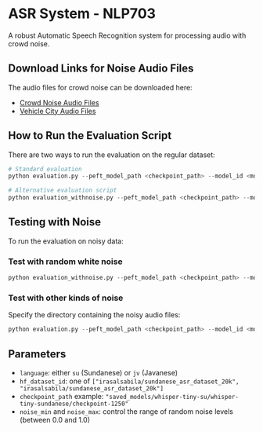 # ASR System - NLP703

A robust Automatic Speech Recognition system for processing audio with crowd noise.

## Download Links for Noise Audio Files

The audio files for crowd noise can be downloaded here:

- [Crowd Noise Audio Files](https://mbzuaiac-my.sharepoint.com/:f:/g/personal/muhammad_airlangga_mbzuai_ac_ae/Ej6C5Ygugp9IgLINY3gJXLQBwiZ-GPIBvh2LFf6TKhViAA?e=IVlFBg)
- [Vehicle City Audio Files]()


## How to Run the Evaluation Script

There are two ways to run the evaluation on the regular dataset:

```python
# Standard evaluation
python evaluation.py --peft_model_path <checkpoint_path> --model_id <model_id> --dataset_name <hf_dataset_id> --language <lang>
```

```python
# Alternative evaluation script
python evaluation_withnoise.py --peft_model_path <checkpoint_path> --model_id <model_id> --dataset_name <hf_dataset_id> --language <lang>
```

## Testing with Noise

To run the evaluation on noisy data:

### Test with random white noise
```python
python evaluation_withnoise.py --peft_model_path <checkpoint_path> --model_id <model_id> --dataset_name <hf_dataset_id> --language <lang> --add_noise --noise_min <noise_min> --noise_max <noise_max>
```

### Test with other kinds of noise
Specify the directory containing the noisy audio files:
```python
python evaluation.py --peft_model_path <checkpoint_path> --model_id <model_id> --dataset_name <hf_dataset_id> --language <lang> --add_noise --noise_dir <noise_dir> --noise_min <noise_min> --noise_max <noise_max>
```

## Parameters

- `language`: either `su` (Sundanese) or `jv` (Javanese)
- `hf_dataset_id`: one of `["irasalsabila/sundanese_asr_dataset_20k", "irasalsabila/sundanese_asr_dataset_20k"]`
- `checkpoint_path` example: `"saved_models/whisper-tiny-su/whisper-tiny-sundanese/checkpoint-1250"`
- `noise_min` and `noise_max`: control the range of random noise levels (between 0.0 and 1.0)
